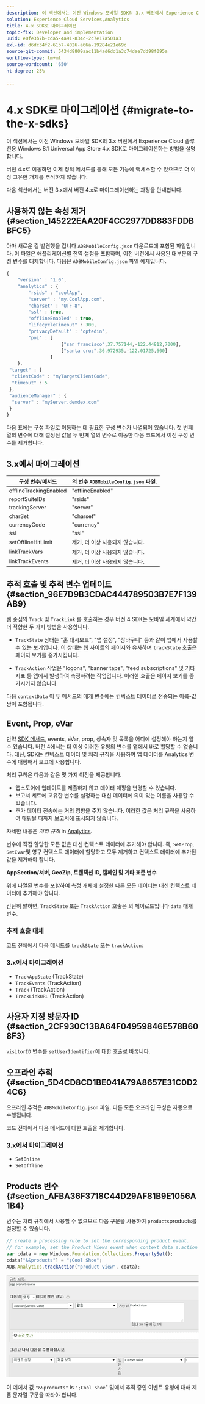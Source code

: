 ```yaml
---
description: 이 섹션에서는 이전 Windows 모바일 SDK의 3.x 버전에서 Experience Cloud 솔루션용 Windows 8.1 Universal App Store 4.x SDK로 마이그레이션하는 방법을 설명합니다.
solution: Experience Cloud Services,Analytics
title: 4.x SDK로 마이그레이션
topic-fix: Developer and implementation
uuid: e0fe3b7b-cda5-4a91-834c-2c7e17a501a3
exl-id: d6dc34f2-61b7-4026-a66a-19284e21e69c
source-git-commit: 5434d8809aac11b4ad6dd1a3c74dae7dd98f095a
workflow-type: tm+mt
source-wordcount: '650'
ht-degree: 25%

---
```


# 4.x SDK로 마이그레이션 {#migrate-to-the-x-sdks}

이 섹션에서는 이전 Windows 모바일 SDK의 3.x 버전에서 Experience Cloud 솔루션용 Windows 8.1 Universal App Store 4.x SDK로 마이그레이션하는 방법을 설명합니다.

버전 4.x로 이동하면 이제 정적 메서드를 통해 모든 기능에 액세스할 수 있으므로 더 이상 고유한 개체를 추적하지 않습니다.

다음 섹션에서는 버전 3.x에서 버전 4.x로 마이그레이션하는 과정을 안내합니다.

## 사용하지 않는 속성 제거 {#section_145222EAA20F4CC2977DD883FDDBBFC5}

아마 새로운 걸 발견했을 겁니다 `ADBMobileConfig.json` 다운로드에 포함된 파일입니다. 이 파일은 애플리케이션별 전역 설정을 포함하며, 이전 버전에서 사용된 대부분의 구성 변수를 대체합니다. 다음은 `ADBMobileConfig.json` 파일 예제입니다.

```js
{ 
    "version" : "1.0", 
    "analytics" : { 
        "rsids" : "coolApp", 
        "server" : "my.CoolApp.com", 
        "charset" : "UTF-8", 
        "ssl" : true, 
        "offlineEnabled" : true, 
        "lifecycleTimeout" : 300, 
        "privacyDefault" : "optedin", 
        "poi" : [ 
                    ["san francisco",37.757144,-122.44812,7000], 
                    ["santa cruz",36.972935,-122.01725,600] 
                ] 
    }, 
 "target" : { 
  "clientCode" : "myTargetClientCode", 
  "timeout" : 5 
 }, 
 "audienceManager" : { 
  "server" : "myServer.demdex.com" 
 } 
}
```

다음 표에는 구성 파일로 이동하는 데 필요한 구성 변수가 나열되어 있습니다. 첫 번째 열의 변수에 대해 설정된 값을 두 번째 열의 변수로 이동한 다음 코드에서 이전 구성 변수를 제거합니다.

## 3.x에서 마이그레이션

| 구성 변수/메서드 | 의 변수 `ADBMobileConfig.json` 파일. |
|--- |--- |
| offlineTrackingEnabled | &quot;offlineEnabled&quot; |
| reportSuiteIDs | &quot;rsids&quot; |
| trackingServer | &quot;server&quot; |
| charSet | &quot;charset&quot; |
| currencyCode | &quot;currency&quot; |
| ssl | &quot;ssl&quot; |
| setOfflineHitLimit | 제거, 더 이상 사용되지 않습니다. |
| linkTrackVars | 제거, 더 이상 사용되지 않습니다. |
| linkTrackEvents | 제거, 더 이상 사용되지 않습니다. |

## 추적 호출 및 추적 변수 업데이트 {#section_96E7D9B3CDAC444789503B7E7F139AB9}

웹 중심의 `Track` 및 `TrackLink` 를 호출하는 경우 버전 4 SDK는 모바일 세계에서 약간 더 적합한 두 가지 방법을 사용합니다.

* `TrackState` 상태는 &quot;홈 대시보드&quot;, &quot;앱 설정&quot;, &quot;장바구니&quot; 등과 같이 앱에서 사용할 수 있는 보기입니다. 이 상태는 웹 사이트의 페이지와 유사하며 `trackState` 호출은 페이지 보기를 증가시킵니다.

* `TrackAction` 작업은 &quot;logons&quot;, &quot;banner taps&quot;, &quot;feed subscriptions&quot; 및 기타 지표 등 앱에서 발생하여 측정하려는 작업입니다. 이러한 호출은 페이지 보기를 증가시키지 않습니다.

다음 `contextData` 이 두 메서드의 매개 변수에는 컨텍스트 데이터로 전송되는 이름-값 쌍이 포함됩니다.

## Event, Prop, eVar

만약 [SDK 메서드](/help/windows-appstore/c-configuration/methods.md), events, eVar, prop, 상속자 및 목록을 어디에 설정해야 하는지 알 수 있습니다. 버전 4에서는 더 이상 이러한 유형의 변수를 앱에서 바로 할당할 수 없습니다. 대신, SDK는 컨텍스트 데이터 및 처리 규칙을 사용하여 앱 데이터를 Analytics 변수에 매핑해서 보고에 사용합니다.

처리 규칙은 다음과 같은 몇 가지 이점을 제공합니다.

* 앱스토어에 업데이트를 제출하지 않고 데이터 매핑을 변경할 수 있습니다.
* 보고서 세트에 고유한 변수를 설정하는 대신 데이터에 의미 있는 이름을 사용할 수 있습니다.
* 추가 데이터 전송에는 거의 영향을 주지 않습니다. 이러한 값은 처리 규칙을 사용하여 매핑될 때까지 보고서에 표시되지 않습니다.

자세한 내용은 *처리 규칙* in [Analytics](/help/windows-appstore/analytics/analytics.md).

변수에 직접 할당한 모든 값은 대신 컨텍스트 데이터에 추가해야 합니다. 즉, `SetProp`, `SetEvar`및 영구 컨텍스트 데이터에 할당하고 모두 제거하고 컨텍스트 데이터에 추가된 값을 제거해야 합니다.

**AppSection/서버, GeoZip, 트랜잭션 ID, 캠페인 및 기타 표준 변수**

위에 나열된 변수를 포함하여 측정 개체에 설정한 다른 모든 데이터는 대신 컨텍스트 데이터에 추가해야 합니다.

간단히 말하면, `TrackState` 또는 `TrackAction` 호출은 의 페이로드입니다 `data` 매개 변수.

### 추적 호출 대체

코드 전체에서 다음 메서드를 `trackState` 또는 `trackAction`:

### 3.x에서 마이그레이션

* `TrackAppState` (TrackState)
* `TrackEvents` (TrackAction)
* `Track` (TrackAction)
* `TrackLinkURL` (TrackAction)

## 사용자 지정 방문자 ID {#section_2CF930C13BA64F04959846E578B608F3}

`visitorID` 변수를 `setUserIdentifier`에 대한 호출로 바꿉니다.

## 오프라인 추적 {#section_5D4CD8CD1BE041A79A8657E31C0D24C6}

오프라인 추적은 `ADBMobileConfig.json` 파일. 다른 모든 오프라인 구성은 자동으로 수행됩니다.

코드 전체에서 다음 메서드에 대한 호출을 제거합니다.

### 3.x에서 마이그레이션

* `SetOnline`
* `SetOffline`

## Products 변수 {#section_AFBA36F3718C44D29AF81B9E1056A1B4}

 변수는 처리 규칙에서 사용할 수 없으므로 다음 구문을 사용하여 `products`products를 설정할 수 있습니다.

```js
// create a processing rule to set the corresponding product event. 
// for example, set the Product Views event when context data a.action = "product view" 
var cdata = new Windows.Foundation.Collections.PropertySet(); 
cdata["&&products"] = ";Cool Shoe"; 
ADB.Analytics.trackAction("product view", cdata);
```

![](assets/prod-view.png)

이 예에서 값 `"&&products"` is `";Cool Shoe`&quot; 및에서 추적 중인 이벤트 유형에 대해 제품 문자열 구문을 따라야 합니다.
